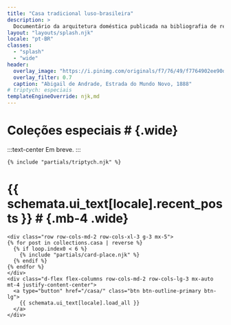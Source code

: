 ```yaml
---
title: "Casa tradicional luso-brasileira"
description: >
  Documentário da arquitetura doméstica publicada na bibliografia de referência
layout: "layouts/splash.njk"
locale: "pt-BR"
classes:
  - "splash"
  - "wide"
header:
  overlay_image: "https://i.pinimg.com/originals/f7/76/49/f7764902ee90d4fc48b6f795307bc366.jpg"
  overlay_filter: 0.7
  caption: "Abigail de Andrade, Estrada do Mundo Novo, 1888"
# triptych: especiais
templateEngineOverride: njk,md
---
```


# Coleções especiais # {.wide}

:::text-center
Em breve.
:::

```{=html}
{% include "partials/triptych.njk" %}
````

# {{ schemata.ui_text[locale].recent_posts }} # {.mb-4 .wide}

```{=html}
<div class="row row-cols-md-2 row-cols-xl-3 g-3 mx-5">
{% for post in collections.casa | reverse %}
  {% if loop.index0 < 6 %}
    {% include "partials/card-place.njk" %}
  {% endif %}
{% endfor %}
</div>
<div class="d-flex flex-columns row-cols-md-2 row-cols-lg-3 mx-auto mt-4 justify-content-center">
  <a type="button" href="/casa/" class="btn btn-outline-primary btn-lg">
    {{ schemata.ui_text[locale].load_all }}
  </a>
</div>
````

